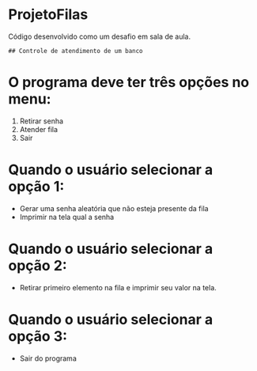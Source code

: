 # ProjetoFilas
Código desenvolvido como um desafio em sala de aula.

    ## Controle de atendimento de um banco

# O programa deve ter três opções no menu:
1. Retirar senha
2. Atender fila
3. Sair

# Quando o usuário selecionar a opção 1:
- Gerar uma senha aleatória que não esteja presente da fila
- Imprimir na tela qual a senha

# Quando o usuário selecionar a opção 2:
- Retirar primeiro elemento na fila e imprimir seu valor na tela.

# Quando o usuário selecionar a opção 3:
- Sair do programa
